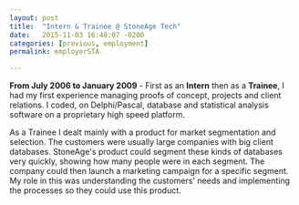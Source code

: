 ```yaml
---
layout: post
title:  "Intern & Trainee @ StoneAge Tech"
date:   2015-11-03 16:48:07 -0200
categories: [previous, employment]
permalink: employerSTA

---
```

<b>From July 2006 to January 2009</b> - First as an <b>Intern</b> then as a <b>Trainee</b>, I had my first experience managing proofs of concept, projects and client relations. I coded, on <span class="skill">Delphi/Pascal</span>, database and statistical analysis software on a proprietary high speed platform.

As a Trainee I dealt mainly with a product for market segmentation and selection. The customers were usually large companies with big client databases. StoneAge's product could segment these kinds of databases very quickly, showing how many people were in each segment. The company could then launch a marketing campaign for a specific segment. My role in this was understanding the customers' needs and implementing the processes so they could use this product.
<!--more-->
